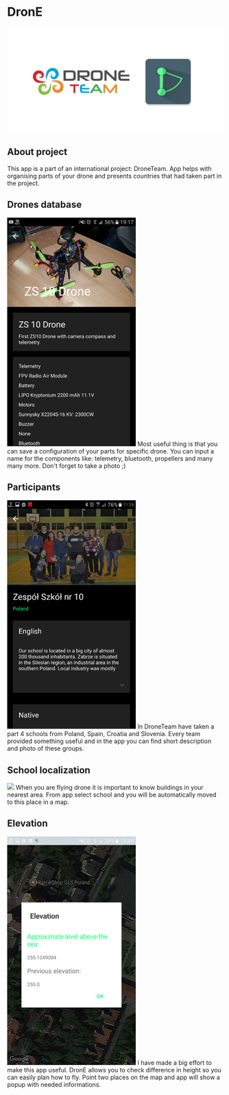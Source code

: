 # DronE

![Project logo](drone_background.png)

## About project
This app is a part of an international project: DroneTeam. App helps with organising parts of your drone and presents countries that had taken part in the project.

## Drones database
<img src="drone_view.png" width="300">
Most useful thing is that you can save a configuration of your parts for specific drone. You can input a name for the components like: telemetry, bluetooth, propellers and many many more. Don't forget to take a photo ;)

## Participants
<img src="school_view.png" width="300">
In DroneTeam have taken a part 4 schools from Poland, Spain, Croatia and Slovenia. Every team provided something useful and in the app you can find short description and photo of these groups.

## School localization
<img src="place_view.png" width="300">
When you are flying drone it is important to know buildings in your nearest area. From app select school and you will be automatically moved to this place in a map.

## Elevation
<img src="elevation_view.png" width="300">
I have made a big effort to make this app useful. DronE allows you to check difference in height so you can easily plan how to fly. Point two places on the map and app will show a popup with needed informations.
